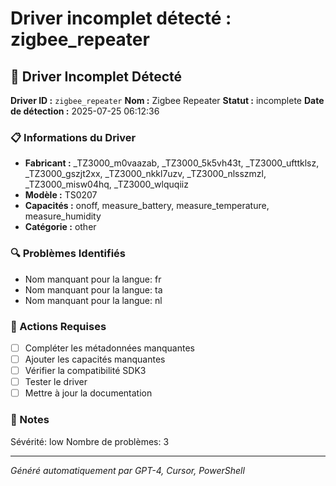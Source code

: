 # Driver incomplet détecté : zigbee_repeater

## 🚨 Driver Incomplet Détecté

**Driver ID :** `zigbee_repeater`
**Nom :** Zigbee Repeater
**Statut :** incomplete
**Date de détection :** 2025-07-25 06:12:36

### 📋 Informations du Driver
- **Fabricant :** _TZ3000_m0vaazab, _TZ3000_5k5vh43t, _TZ3000_ufttklsz, _TZ3000_gszjt2xx, _TZ3000_nkkl7uzv, _TZ3000_nlsszmzl, _TZ3000_misw04hq, _TZ3000_wlquqiiz
- **Modèle :** TS0207
- **Capacités :** onoff, measure_battery, measure_temperature, measure_humidity
- **Catégorie :** other

### 🔍 Problèmes Identifiés
- Nom manquant pour la langue: fr
- Nom manquant pour la langue: ta
- Nom manquant pour la langue: nl

### 🎯 Actions Requises
- [ ] Compléter les métadonnées manquantes
- [ ] Ajouter les capacités manquantes
- [ ] Vérifier la compatibilité SDK3
- [ ] Tester le driver
- [ ] Mettre à jour la documentation

### 📝 Notes
Sévérité: low
Nombre de problèmes: 3

---
*Généré automatiquement par GPT-4, Cursor, PowerShell*


